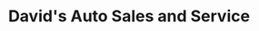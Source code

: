 ---
title: "David's Auto Sales and Service"
url: /indianapolis/davids-auto-sales-and-service/
shop: Autowerkstatt
---